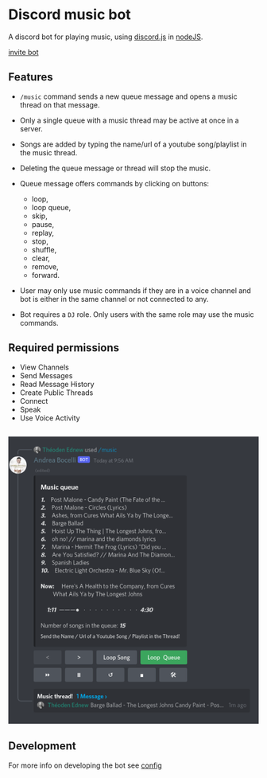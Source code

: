 # Discord music bot

A discord bot for playing music, using [discord.js](https://discord.js.org/#/) in [nodeJS](https://nodejs.org/en/about/).

[invite bot](https://discord.com/api/oauth2/authorize?client_id=806226473069314048&permissions=51576375296&scope=bot%20applications.commands)

## Features

- `/music` command sends a new queue message and opens a music thread on that message.

- Only a single queue with a music thread may be active at once in a server.

- Songs are added by typing the name/url of a youtube song/playlist in the music thread.

- Deleting the queue message or thread will stop the music.

- Queue message offers commands by clicking on buttons:
    - loop,
    - loop queue,
    - skip,
    - pause,
    - replay,
    - stop,
    - shuffle,
    - clear,
    - remove,
    - forward.

- User may only use music commands if they are in a voice channel and bot is either
in the same channel or not connected to any.

- Bot requires a `DJ` role. Only users with the same role may use the
music commands.

## Required permissions

- View Channels
- Send Messages
- Read Message History
- Create Public Threads
- Connect
- Speak
- Use Voice Activity

##

![Queue](assets/queue.png)

## Development

For more info on developing the bot see [config](docs/CONFIG.md)
